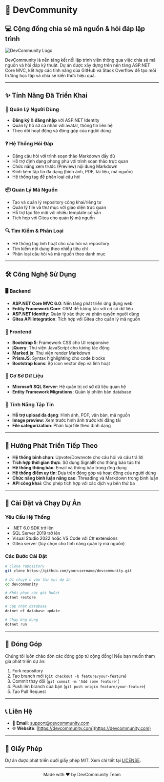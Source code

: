 # 🚀 DevCommunity

## 💻 Cộng đồng chia sẻ mã nguồn & hỏi đáp lập trình

![DevCommunity Logo](https://github.com/user-attachments/assets/4d958968-526b-446a-9379-4e0231cd9ee8)

DevCommunity là nền tảng kết nối lập trình viên thông qua việc chia sẻ mã nguồn và hỏi đáp kỹ thuật. Dự án được xây dựng trên nền tảng ASP.NET Core MVC, kết hợp các tính năng của GitHub và Stack Overflow để tạo môi trường học tập và chia sẻ kiến thức hiệu quả.

---

## ✨ Tính Năng Đã Triển Khai

### 👥 Quản Lý Người Dùng
- **Đăng ký** & **đăng nhập** với ASP.NET Identity
- Quản lý hồ sơ cá nhân với avatar, thông tin liên hệ
- Theo dõi hoạt động và đóng góp của người dùng

### ❓ Hệ Thống Hỏi Đáp
- Đăng câu hỏi với trình soạn thảo Markdown đầy đủ
- Hỗ trợ định dạng phong phú với trình soạn thảo trực quan
- Chức năng xem trước (Preview) nội dung Markdown
- Đính kèm tập tin đa dạng (hình ảnh, PDF, tài liệu, mã nguồn)
- Hệ thống tag để phân loại câu hỏi

### 📦 Quản Lý Mã Nguồn
- Tạo và quản lý repository công khai/riêng tư
- Quản lý file và thư mục với giao diện trực quan
- Hỗ trợ tạo file mới với nhiều template có sẵn
- Tích hợp với Gitea cho quản lý mã nguồn

### 🔍 Tìm Kiếm & Phân Loại
- Hệ thống tag linh hoạt cho câu hỏi và repository
- Tìm kiếm nội dung theo nhiều tiêu chí
- Phân loại câu hỏi và mã nguồn theo danh mục

---

## 🛠️ Công Nghệ Sử Dụng

### 🖥️ Backend
- **ASP.NET Core MVC 6.0**: Nền tảng phát triển ứng dụng web
- **Entity Framework Core**: ORM để tương tác với cơ sở dữ liệu
- **ASP.NET Identity**: Quản lý xác thực và phân quyền người dùng
- **Gitea API Integration**: Tích hợp với Gitea cho quản lý mã nguồn

### 🎨 Frontend
- **Bootstrap 5**: Framework CSS cho UI responsive
- **jQuery**: Thư viện JavaScript cho tương tác động
- **Marked.js**: Thư viện render Markdown
- **PrismJS**: Syntax highlighting cho code blocks
- **Bootstrap Icons**: Bộ icon vector đẹp và linh hoạt

### 💾 Cơ Sở Dữ Liệu
- **Microsoft SQL Server**: Hệ quản trị cơ sở dữ liệu quan hệ
- **Entity Framework Migrations**: Quản lý phiên bản database

### 📁 Tính Năng Tập Tin
- **Hỗ trợ upload đa dạng**: Hình ảnh, PDF, văn bản, mã nguồn
- **Image preview**: Xem trước hình ảnh trước khi đăng tải
- **File categorization**: Phân loại file theo định dạng

---

## 🌟 Hướng Phát Triển Tiếp Theo

- **Hệ thống bình chọn**: Upvote/Downvote cho câu hỏi và câu trả lời
- **Tích hợp thời gian thực**: Sử dụng SignalR cho thông báo tức thì
- **Hệ thống thông báo**: Email và thông báo trong ứng dụng
- **Hệ thống điểm uy tín**: Dựa trên đóng góp và hoạt động của người dùng
- **Chức năng bình luận nâng cao**: Threading và Markdown trong bình luận
- **API công khai**: Cho phép tích hợp với các dịch vụ bên thứ ba

---

## 🚀 Cài Đặt và Chạy Dự Án

### Yêu Cầu Hệ Thống
- .NET 6.0 SDK trở lên
- SQL Server 2019 trở lên
- Visual Studio 2022 hoặc VS Code với C# extensions
- Gitea server (tùy chọn cho tính năng quản lý mã nguồn)

### Các Bước Cài Đặt

```bash
# Clone repository
git clone https://github.com/yourusername/devcommunity.git

# Di chuyển vào thư mục dự án
cd devcommunity

# Khôi phục các gói NuGet
dotnet restore

# Cập nhật database
dotnet ef database update

# Chạy ứng dụng
dotnet run
```

---

## 🤝 Đóng Góp

Chúng tôi luôn chào đón các đóng góp từ cộng đồng! Nếu bạn muốn tham gia phát triển dự án:

1. Fork repository
2. Tạo branch mới (`git checkout -b feature/your-feature`)
3. Commit thay đổi (`git commit -m 'Add some feature'`)
4. Push lên branch của bạn (`git push origin feature/your-feature`)
5. Tạo Pull Request

---

## 📞 Liên Hệ

- 📧 **Email**: support@devcommunity.com
- 🌐 **Website**: [https://devcommunity.com](https://devcommunity.com)

---

## 📄 Giấy Phép

Dự án được phát triển dưới giấy phép MIT. Xem chi tiết tại [LICENSE](LICENSE).

---

<p align="center">Made with ❤️ by DevCommunity Team</p>
